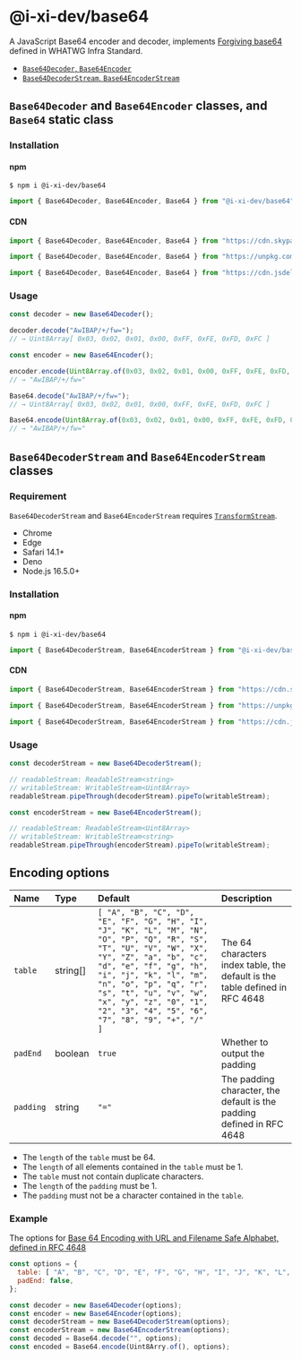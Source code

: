 # @i-xi-dev/base64

A JavaScript Base64 encoder and decoder, implements [Forgiving base64](https://infra.spec.whatwg.org/#forgiving-base64) defined in WHATWG Infra Standard.

- [`Base64Decoder`, `Base64Encoder`](#base64decoder-and-base64encoder-class)
- [`Base64DecoderStream`, `Base64EncoderStream`](#base64decoderstream-and-base64encoderstream-class)


## `Base64Decoder` and `Base64Encoder` classes, and `Base64` static class


### Installation

#### npm

```console
$ npm i @i-xi-dev/base64
```

```javascript
import { Base64Decoder, Base64Encoder, Base64 } from "@i-xi-dev/base64";
```

#### CDN

```javascript
import { Base64Decoder, Base64Encoder, Base64 } from "https://cdn.skypack.dev/@i-xi-dev/base64";
```

```javascript
import { Base64Decoder, Base64Encoder, Base64 } from "https://unpkg.com/@i-xi-dev/base64/dist/index.js";
```

```javascript
import { Base64Decoder, Base64Encoder, Base64 } from "https://cdn.jsdelivr.net/npm/@i-xi-dev/base64/dist/index.js";
```


### Usage

```javascript
const decoder = new Base64Decoder();

decoder.decode("AwIBAP/+/fw=");
// → Uint8Array[ 0x03, 0x02, 0x01, 0x00, 0xFF, 0xFE, 0xFD, 0xFC ]
```

```javascript
const encoder = new Base64Encoder();

encoder.encode(Uint8Array.of(0x03, 0x02, 0x01, 0x00, 0xFF, 0xFE, 0xFD, 0xFC));
// → "AwIBAP/+/fw="
```

```javascript
Base64.decode("AwIBAP/+/fw=");
// → Uint8Array[ 0x03, 0x02, 0x01, 0x00, 0xFF, 0xFE, 0xFD, 0xFC ]
```

```javascript
Base64.encode(Uint8Array.of(0x03, 0x02, 0x01, 0x00, 0xFF, 0xFE, 0xFD, 0xFC));
// → "AwIBAP/+/fw="
```


## `Base64DecoderStream` and `Base64EncoderStream` classes


### Requirement
`Base64DecoderStream` and `Base64EncoderStream` requires [`TransformStream`](https://developer.mozilla.org/en-US/docs/Web/API/TransformStream).

- Chrome
- Edge
- Safari 14.1+
- Deno
- Node.js 16.5.0+


### Installation

#### npm

```console
$ npm i @i-xi-dev/base64
```

```javascript
import { Base64DecoderStream, Base64EncoderStream } from "@i-xi-dev/base64/stream";
```

#### CDN

```javascript
import { Base64DecoderStream, Base64EncoderStream } from "https://cdn.skypack.dev/@i-xi-dev/base64/stream";
```

```javascript
import { Base64DecoderStream, Base64EncoderStream } from "https://unpkg.com/@i-xi-dev/base64/dist/stream/index.js";
```

```javascript
import { Base64DecoderStream, Base64EncoderStream } from "https://cdn.jsdelivr.net/npm/@i-xi-dev/base64/dist/stream/index.js";
```


### Usage

```javascript
const decoderStream = new Base64DecoderStream();

// readableStream: ReadableStream<string>
// writableStream: WritableStream<Uint8Array>
readableStream.pipeThrough(decoderStream).pipeTo(writableStream);
```

```javascript
const encoderStream = new Base64EncoderStream();

// readableStream: ReadableStream<Uint8Array>
// writableStream: WritableStream<string>
readableStream.pipeThrough(encoderStream).pipeTo(writableStream);
```


## Encoding options

| Name | Type | Default | Description |
| :--- | :--- | :--- | :--- |
| `table` | string[] | `[ "A", "B", "C", "D", "E", "F", "G", "H", "I", "J", "K", "L", "M", "N", "O", "P", "Q", "R", "S", "T", "U", "V", "W", "X", "Y", "Z", "a", "b", "c", "d", "e", "f", "g", "h", "i", "j", "k", "l", "m", "n", "o", "p", "q", "r", "s", "t", "u", "v", "w", "x", "y", "z", "0", "1", "2", "3", "4", "5", "6", "7", "8", "9", "+", "/" ]` | The 64 characters index table, the default is the table defined in RFC 4648 |
| `padEnd` | boolean | `true` | Whether to output the padding |
| `padding` | string | `"="` | The padding character, the default is the padding defined in RFC 4648 |

- The `length` of the `table` must be 64.
- The `length` of all elements contained in the `table` must be 1.
- The `table` must not contain duplicate characters.
- The `length` of the `padding` must be 1.
- The `padding` must not be a character contained in the `table`.

### Example

The options for [Base 64 Encoding with URL and Filename Safe Alphabet, defined in RFC 4648](https://datatracker.ietf.org/doc/html/rfc4648#section-5)
```javascript
const options = {
  table: [ "A", "B", "C", "D", "E", "F", "G", "H", "I", "J", "K", "L", "M", "N", "O", "P", "Q", "R", "S", "T", "U", "V", "W", "X", "Y", "Z", "a", "b", "c", "d", "e", "f", "g", "h", "i", "j", "k", "l", "m", "n", "o", "p", "q", "r", "s", "t", "u", "v", "w", "x", "y", "z", "0", "1", "2", "3", "4", "5", "6", "7", "8", "9", "-", "_" ],
  padEnd: false,
};

const decoder = new Base64Decoder(options);
const encoder = new Base64Encoder(options);
const decoderStream = new Base64DecoderStream(options);
const encoderStream = new Base64EncoderStream(options);
const decoded = Base64.decode("", options);
const encoded = Base64.encode(Uint8Arry.of(), options);
```
